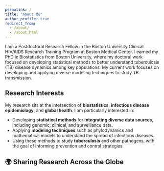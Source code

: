 ```yaml
---
permalink: /
title: "About Me"
author_profile: true
redirect_from: 
  - /about/
  - /about.html
---
```

I am a Postdoctoral Research Fellow in the Boston University Clinical HIV/AIDS Research Training Program at Boston Medical Center. I earned my PhD in Biostatistics from Boston University, where my doctoral work focused on developing statistical methods to better understand tuberculosis (TB) disease dynamics among key populations. My current work focuses on developing and applying diverse modeling techniques to study TB transmission.
## Research Interests  
My research sits at the intersection of **biostatistics**, **infectious disease epidemiology**, and **global health**. I am particularly interested in:  
- Developing **statistical methods** for **integrating diverse data sources**, including genomic, clinical, and surveillance data.  
- Applying **modeling techniques** such as phylodynamics and mathematical models to understand the spread of infectious diseases.  
- Using these methods to study **tuberculosis** and other pathogens, with the goal of informing prevention and control strategies.
  
## 🌍 Sharing Research Across the Globe

<div id="talks-map" style="height: 400px;"></div>

<!-- Leaflet CSS & JS -->
<link rel="stylesheet" href="https://unpkg.com/leaflet/dist/leaflet.css" />
<script src="https://unpkg.com/leaflet/dist/leaflet.js"></script>

<script>
  var map = L.map('talks-map');
  L.tileLayer('https://{s}.basemaps.cartocdn.com/light_all/{z}/{x}/{y}{r}.png', {
      attribution: '&copy; OpenStreetMap &copy; CARTO',
      subdomains: 'abcd',
      maxZoom: 19
  }).addTo(map);

  var talks = [
    { lat: 42.3601, lon: -71.0589, conference: "New England Statistics Symposium", date: "June 2022" },
    { lat: 48.864716, lon: 2.349014, conference: "The Union World Conference on Lung Health", date: "November 2023" },
    { lat: 55.6761, lon: 12.5683, conference: "The Union World Conference on Lung Health", date: "November 2025" },
    { lat: 33.9221, lon: 18.4231, conference: "Stellenbosch University", date: "July 2022" }
  ];
  
  var bounds = L.latLngBounds();
  talks.forEach(function(talk) {
    var marker = L.marker([talk.lat, talk.lon]).addTo(map)
                  .bindPopup(`<b>${talk.conference}</b><br>${talk.date}`);
    bounds.extend(marker.getLatLng());
  });
  map.fitBounds(bounds, { padding: [50, 50] });
</script>

